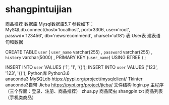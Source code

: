 # shangpintuijian
商品推荐
数据库
Mysql数据库5.7
参数如下：
MySQLdb.connect(host='localhost', port=3306, user='root', passwd='123456', db='newsrecommend', charset='utf8')
表
User表
建表语句和数据

CREATE TABLE `user`  (
  `user_name` varchar(255) ,
  `password` varchar(255) ,
  `history` varchar(5000) ,
  PRIMARY KEY (`user_name`) USING BTREE
) ;

INSERT INTO `user` VALUES ('1', '1', '{}');
INSERT INTO `user` VALUES ('123', '123', '{}');
Python库
Python3.6   
anaconda3
MySQLdb         https://pypi.org/project/mysqlclient/
Tkinter         anaconda3自带
Jieba           https://pypi.org/project/jieba/
文件结构
login.py       主程序（三个界面：登录、注册、商品推荐）
zhua.py       商品爬虫
shangpin.txt   商品列表（手机类商品）

